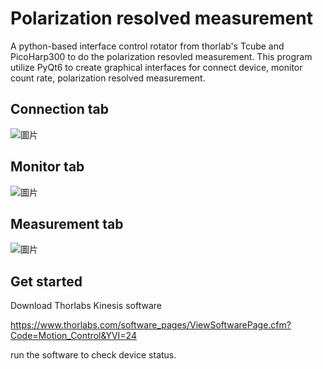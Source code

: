 # Polarization resolved measurement

A python-based interface control rotator from thorlab's Tcube and PicoHarp300 to do the polarization resovled measurement. This program utilize PyQt6 to create graphical interfaces for connect device, monitor count rate, polarization resolved measurement.

## Connection tab
![圖片](https://github.com/user-attachments/assets/c8315e12-9795-44a6-9636-bbd58964c979)
## Monitor tab
![圖片](https://github.com/user-attachments/assets/22ddf343-3a83-4a89-8119-6eb9d36b7c5e)
## Measurement tab
![圖片](https://github.com/user-attachments/assets/8f3f8be9-f2c0-4a74-a7a9-45bc9bea0f81)

## Get started
Download Thorlabs Kinesis software

https://www.thorlabs.com/software_pages/ViewSoftwarePage.cfm?Code=Motion_Control&YVI=24

run the software to check device status.
